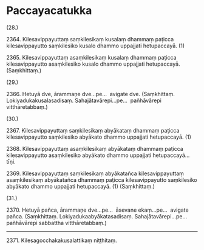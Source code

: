 # Paccayacatukka

(28.)

2364\. Kilesavippayuttaṃ saṃkilesikaṃ kusalaṃ dhammaṃ paṭicca kilesavippayutto saṃkilesiko kusalo dhammo uppajjati hetupaccayā. (1)

2365\. Kilesavippayuttaṃ asaṃkilesikaṃ kusalaṃ dhammaṃ paṭicca kilesavippayutto asaṃkilesiko kusalo dhammo uppajjati hetupaccayā. (Saṃkhittaṃ.)

(29.)

2366\. Hetuyā dve, ārammaṇe dve…pe…  avigate dve. (Saṃkhittaṃ. Lokiyadukakusalasadisaṃ. Sahajātavārepi…pe…  pañhāvārepi vitthāretabbaṃ.)

(30.)

2367\. Kilesavippayuttaṃ saṃkilesikaṃ abyākataṃ dhammaṃ paṭicca kilesavippayutto saṃkilesiko abyākato dhammo uppajjati hetupaccayā. (1)

2368\. Kilesavippayuttaṃ asaṃkilesikaṃ abyākataṃ dhammaṃ paṭicca kilesavippayutto asaṃkilesiko abyākato dhammo uppajjati hetupaccayā…  tīṇi.

2369\. Kilesavippayuttaṃ saṃkilesikaṃ abyākatañca kilesavippayuttaṃ asaṃkilesikaṃ abyākatañca dhammaṃ paṭicca kilesavippayutto saṃkilesiko abyākato dhammo uppajjati hetupaccayā. (1) (Saṃkhittaṃ.)

(31.)

2370\. Hetuyā pañca, ārammaṇe dve…pe…  āsevane ekaṃ…pe…  avigate pañca. (Saṃkhittaṃ. Lokiyadukaabyākatasadisaṃ. Sahajātavārepi…pe…  pañhāvārepi sabbattha vitthāretabbaṃ.)

---

2371\. Kilesagocchakakusalattikaṃ niṭṭhitaṃ.
